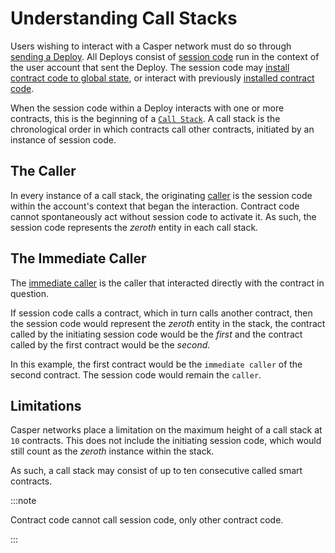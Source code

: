 # Understanding Call Stacks

Users wishing to interact with a Casper network must do so through [sending a Deploy](/dapp-dev-guide/building-dapps/sending-deploys/). All Deploys consist of [session code](/dapp-dev-guide/writing-contracts/session-code/) run in the context of the user account that sent the Deploy. The session code may [install contract code to global state](/dapp-dev-guide/writing-contracts/installing-contracts/), or interact with previously [installed contract code](/dapp-dev-guide/building-dapps/calling-contracts/).

When the session code within a Deploy interacts with one or more contracts, this is the beginning of a [`Call Stack`](https://docs.rs/casper-types/latest/casper_types/system/enum.CallStackElement.html). A call stack is the chronological order in which contracts call other contracts, initiated by an instance of session code.

## The Caller

In every instance of a call stack, the originating [caller](https://docs.rs/casper-types/latest/casper_types/system/mint/trait.RuntimeProvider.html#tymethod.get_caller) is the session code within the account's context that began the interaction. Contract code cannot spontaneously act without session code to activate it. As such, the session code represents the *zeroth* entity in each call stack.

## The Immediate Caller

The [immediate caller](https://docs.rs/casper-types/1.5.0/casper_types/system/mint/trait.RuntimeProvider.html#tymethod.get_immediate_caller) is the caller that interacted directly with the contract in question.

If session code calls a contract, which in turn calls another contract, then the session code would represent the *zeroth* entity in the stack, the contract called by the initiating session code would be the *first* and the contract called by the first contract would be the *second*.

In this example, the first contract would be the `immediate caller` of the second contract. The session code would remain the `caller`.

## Limitations

Casper networks place a limitation on the maximum height of a call stack at `10` contracts. This does not include the initiating session code, which would still count as the *zeroth* instance within the stack.

As such, a call stack may consist of up to ten consecutive called smart contracts.

:::note

Contract code cannot call session code, only other contract code.

:::